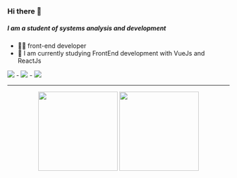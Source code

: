 

### Hi there :vulcan_salute:

#####  I am a student of systems analysis and development
- :woman_technologist: front-end developer
- :seedling: I am currently studying FrontEnd development with VueJs and ReactJs

 <img src="https://img.shields.io/badge/JavaScript-323330?style=for-the-badge&logo=javascript&logoColor=F7DF1E"> - <img src="https://img.shields.io/badge/React-20232A?style=for-the-badge&logo=react&logoColor=61DAFB"> - <img src="https://img.shields.io/badge/Vue.js-35495E?style=for-the-badge&logo=vuedotjs&logoColor=4FC08D"/> 
<hr>

<p align="center">
  <a https://github.com/RafaelaMicaela>
    <img height="180em" src="https://github-readme-stats.vercel.app/api?username=RafaelaMicaela&count_private=true&show_icons=true&theme=omni"/>
    <img height="180em" src="https://github-readme-stats.vercel.app/api/top-langs/?username=RafaelaMicaela&layout=compact&theme=omni" />
  </a>
</p>
